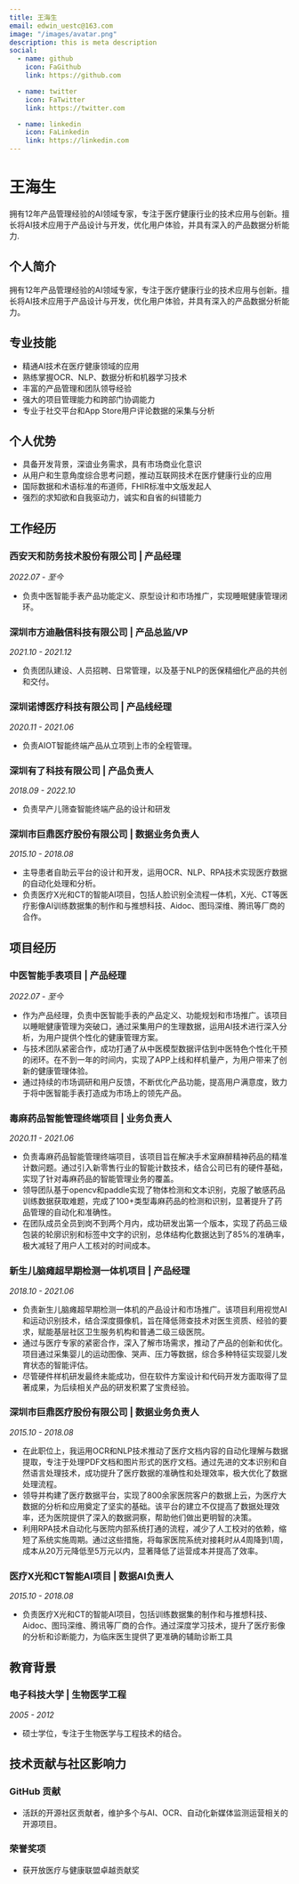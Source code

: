 ```yaml
---
title: 王海生
email: edwin_uestc@163.com
image: "/images/avatar.png"
description: this is meta description
social:
  - name: github
    icon: FaGithub
    link: https://github.com

  - name: twitter
    icon: FaTwitter
    link: https://twitter.com

  - name: linkedin
    icon: FaLinkedin
    link: https://linkedin.com
---
```


# 王海生

拥有12年产品管理经验的AI领域专家，专注于医疗健康行业的技术应用与创新。擅长将AI技术应用于产品设计与开发，优化用户体验，并具有深入的产品数据分析能力.


## 个人简介
拥有12年产品管理经验的AI领域专家，专注于医疗健康行业的技术应用与创新。擅长将AI技术应用于产品设计与开发，优化用户体验，并具有深入的产品数据分析能力。

## 专业技能
- 精通AI技术在医疗健康领域的应用
- 熟练掌握OCR、NLP、数据分析和机器学习技术
- 丰富的产品管理和团队领导经验
- 强大的项目管理能力和跨部门协调能力
- 专业于社交平台和App Store用户评论数据的采集与分析

## 个人优势
- 具备开发背景，深谙业务需求，具有市场商业化意识
- 从用户和生意角度综合思考问题，推动互联网技术在医疗健康行业的应用
- 国际数据和术语标准的布道师，FHIR标准中文版发起人
- 强烈的求知欲和自我驱动力，诚实和自省的纠错能力
## 工作经历

### 西安天和防务技术股份有限公司 | 产品经理
_2022.07 - 至今_
- 负责中医智能手表产品功能定义、原型设计和市场推广，实现睡眠健康管理闭环。

### 深圳市方迪融信科技有限公司 | 产品总监/VP
_2021.10 - 2021.12_
- 负责团队建设、人员招聘、日常管理，以及基于NLP的医保精细化产品的共创和交付。

### 深圳诺博医疗科技有限公司 | 产品线经理
_2020.11 - 2021.06_
- 负责AIOT智能终端产品从立项到上市的全程管理。

### 深圳有了科技有限公司 | 产品负责人
_2018.09 - 2022.10_
- 负责早产儿筛查智能终端产品的设计和研发
### 深圳市巨鼎医疗股份有限公司 | 数据业务负责人
_2015.10 - 2018.08_
- 主导患者自助云平台的设计和开发，运用OCR、NLP、RPA技术实现医疗数据的自动化处理和分析。
- 负责医疗X光和CT的智能AI项目，包括人脸识别全流程一体机，X光、CT等医疗影像AI训练数据集的制作和与推想科技、Aidoc、图玛深维、腾讯等厂商的合作。


## 项目经历

### 中医智能手表项目 | 产品经理
_2022.07 - 至今_
- 作为产品经理，负责中医智能手表的产品定义、功能规划和市场推广。该项目以睡眠健康管理为突破口，通过采集用户的生理数据，运用AI技术进行深入分析，为用户提供个性化的健康管理方案。
- 与技术团队紧密合作，成功打通了从中医模型数据评估到中医特色个性化干预的闭环。在不到一年的时间内，实现了APP上线和样机量产，为用户带来了创新的健康管理体验。
- 通过持续的市场调研和用户反馈，不断优化产品功能，提高用户满意度，致力于将中医智能手表打造成为市场上的领先产品。

### 毒麻药品智能管理终端项目 | 业务负责人
_2020.11 - 2021.06_
- 负责毒麻药品智能管理终端项目，该项目旨在解决手术室麻醉精神药品的精准计数问题。通过引入新零售行业的智能计数技术，结合公司已有的硬件基础，实现了针对毒麻药品的智能管理业务的覆盖。
- 领导团队基于opencv和paddle实现了物体检测和文本识别，克服了敏感药品训练数据获取难题，完成了100+类型毒麻药品的检测和识别，显著提升了药品管理的自动化和准确性。
- 在团队成员全员到岗不到两个月内，成功研发出第一个版本，实现了药品三级包装的轮廓识别和标签中文字的识别，总体结构化数据达到了85%的准确率，极大减轻了用户人工核对的时间成本。

### 新生儿脑瘫超早期检测一体机项目 | 产品经理
_2018.10 - 2021.06_
- 负责新生儿脑瘫超早期检测一体机的产品设计和市场推广。该项目利用视觉AI和运动识别技术，结合深度摄像机，旨在降低筛查技术对医生资质、经验的要求，赋能基层社区卫生服务机构和普通二级三级医院。
- 通过与医疗专家的紧密合作，深入了解市场需求，推动了产品的创新和优化。项目通过采集婴儿的运动图像、哭声、压力等数据，综合多种特征实现婴儿发育状态的智能评估。
- 尽管硬件样机研发最终未能成功，但在软件方案设计和代码开发方面取得了显著成果，为后续相关产品的研发积累了宝贵经验。
### 深圳市巨鼎医疗股份有限公司 | 数据业务负责人
_2015.10 - 2018.08_
- 在此职位上，我运用OCR和NLP技术推动了医疗文档内容的自动化理解与数据提取，专注于处理PDF文档和图片形式的医疗文档。通过先进的文本识别和自然语言处理技术，成功提升了医疗数据的准确性和处理效率，极大优化了数据处理流程。
- 领导并构建了医疗数据平台，实现了800余家医院客户的数据上云，为医疗大数据的分析和应用奠定了坚实的基础。该平台的建立不仅提高了数据处理效率，还为医院提供了深入的数据洞察，帮助他们做出更明智的决策。
- 利用RPA技术自动化与医院内部系统打通的流程，减少了人工校对的依赖，缩短了系统实施周期。通过这些措施，将每家医院系统对接耗时从4周降到1周，成本从20万元降低至5万元以内，显著降低了运营成本并提高了效率。
### 医疗X光和CT智能AI项目 | 数据AI负责人
_2015.10 - 2018.08_
- 负责医疗X光和CT的智能AI项目，包括训练数据集的制作和与推想科技、Aidoc、图玛深维、腾讯等厂商的合作。通过深度学习技术，提升了医疗影像的分析和诊断能力，为临床医生提供了更准确的辅助诊断工具
## 教育背景

### 电子科技大学 | 生物医学工程
_2005 - 2012_
- 硕士学位，专注于生物医学与工程技术的结合。

## 技术贡献与社区影响力

### GitHub 贡献
- 活跃的开源社区贡献者，维护多个与AI、OCR、自动化新媒体监测运营相关的开源项目。

### 荣誉奖项
- 获开放医疗与健康联盟卓越贡献奖
